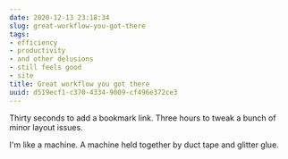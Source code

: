 ```yaml
---
date: 2020-12-13 23:18:34
slug: great-workflow-you-got-there
tags:
- efficiency
- productivity
- and other delusions
- still feels good
- site
title: Great workflow you got there
uuid: d519ecf1-c370-4334-9009-cf496e372ce3
---
```


Thirty seconds to add a bookmark link.
Three hours to tweak a bunch of minor layout issues.

I'm like a machine.
A machine held together by duct tape and glitter glue.